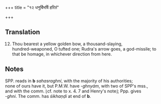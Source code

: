 +++
title = "१२ धनुर्बिभर्षि हरितं"

+++
## Translation
12. Thou bearest a yellow golden bow, a thousand-slaying,  
hundred-weaponed, O tufted one; Rudra's arrow goes, a god-missile; to  
that be homage, in whichever direction from here.

## Notes
SPP. reads in **b** *sahasraghní*, with the majority of his authorities;  
none of ours have it, but P.M.W. have *-ghnyám*, with two of SPP's mss.,  
and with the comm. ⌊cf. note to x. 4. 7 and Henry's note⌋; Ppp. gives  
*-ghni*. The comm. has *śikhaṇḍi* at end of **b**.
